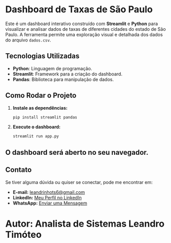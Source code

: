 # Dashboard de Taxas de São Paulo

Este é um dashboard interativo construído com **Streamlit** e **Python** para visualizar e analisar dados de taxas de diferentes cidades do estado de São Paulo. A ferramenta permite uma exploração visual e detalhada dos dados do arquivo `dados.csv`.

## Tecnologias Utilizadas

* **Python**: Linguagem de programação.
* **Streamlit**: Framework para a criação do dashboard.
* **Pandas**: Biblioteca para manipulação de dados.

## Como Rodar o Projeto

1.  **Instale as dependências:**
    ```bash
    pip install streamlit pandas
    ```
2.  **Execute o dashboard:**
    ```bash
    streamlit run app.py
    ```
O dashboard será aberto no seu navegador.
---

## Contato

Se tiver alguma dúvida ou quiser se conectar, pode me encontrar em:

* **E-mail:** [leandrinhots6@gmail.com](mailto:leandrinhots6@gmail.com)
* **LinkedIn:** [Meu Perfil no LinkedIn](https://www.linkedin.com/in/leandro-timóteo-ads)
* **WhatsApp:** [Enviar uma Mensagem](https://wa.me/5583987830223)

# Autor: Analista de Sistemas Leandro Timóteo